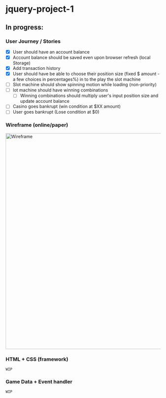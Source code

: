 # jquery-project-1

## In progress:

### User Journey / Stories

- [x] User should have an account balance
- [x] Account balance should be saved even upon browser refresh (local Storage)
- [x] Add transaction history
- [x] User should have be able to choose their position size (fixed $ amount - a few choices in percentages%) in to the play the slot machine
- [ ] Slot machine should show spinning motion while loading (non-priority)
- [ ] lot machine should have winning combinations
  - [ ] Winning combinations should multiply user's input position size and update account balance
- [ ] Casino goes bankrupt (win condition at $XX amount)
- [ ] User goes bankrupt (Lose condition at $0)

### Wireframe (online/paper)

<img width="702" alt="Wireframe" src="https://user-images.githubusercontent.com/111836326/199918099-9ff36e50-00b4-4b06-9128-08e26436e6c1.png">

### HTML + CSS (framework)

```
WIP
```

### Game Data + Event handler

```
WIP
```
